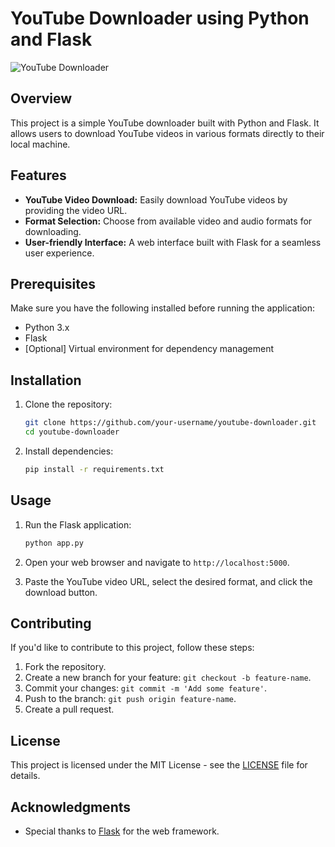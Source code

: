 # YouTube Downloader using Python and Flask

![YouTube Downloader](images/ytd_image)

## Overview

This project is a simple YouTube downloader built with Python and Flask. It allows users to download YouTube videos in various formats directly to their local machine.

## Features

- **YouTube Video Download:** Easily download YouTube videos by providing the video URL.
- **Format Selection:** Choose from available video and audio formats for downloading.
- **User-friendly Interface:** A web interface built with Flask for a seamless user experience.

## Prerequisites

Make sure you have the following installed before running the application:

- Python 3.x
- Flask
- [Optional] Virtual environment for dependency management

## Installation

1. Clone the repository:

    ```bash
    git clone https://github.com/your-username/youtube-downloader.git
    cd youtube-downloader
    ```

2. Install dependencies:

    ```bash
    pip install -r requirements.txt
    ```

## Usage

1. Run the Flask application:

    ```bash
    python app.py
    ```

2. Open your web browser and navigate to `http://localhost:5000`.

3. Paste the YouTube video URL, select the desired format, and click the download button.

## Contributing

If you'd like to contribute to this project, follow these steps:

1. Fork the repository.
2. Create a new branch for your feature: `git checkout -b feature-name`.
3. Commit your changes: `git commit -m 'Add some feature'`.
4. Push to the branch: `git push origin feature-name`.
5. Create a pull request.

## License

This project is licensed under the MIT License - see the [LICENSE](LICENSE) file for details.

## Acknowledgments

- Special thanks to [Flask](https://flask.palletsprojects.com/) for the web framework.
